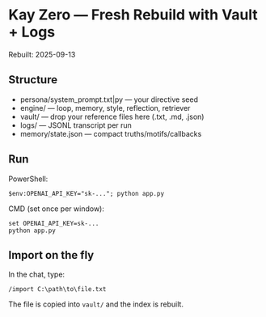
# Kay Zero — Fresh Rebuild with Vault + Logs

Rebuilt: 2025-09-13

## Structure
- persona/system_prompt.txt|py — your directive seed
- engine/ — loop, memory, style, reflection, retriever
- vault/ — drop your reference files here (.txt, .md, .json)
- logs/ — JSONL transcript per run
- memory/state.json — compact truths/motifs/callbacks

## Run
PowerShell:
```
$env:OPENAI_API_KEY="sk-..."; python app.py
```
CMD (set once per window):
```
set OPENAI_API_KEY=sk-...
python app.py
```

## Import on the fly
In the chat, type:
```
/import C:\path\to\file.txt
```
The file is copied into `vault/` and the index is rebuilt.
